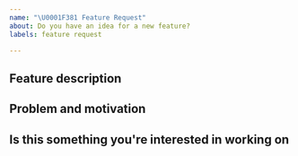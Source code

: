 ```yaml
---
name: "\U0001F381 Feature Request"
about: Do you have an idea for a new feature?
labels: feature request

---
```

<!--
Thanks for requesting a feature 🙌 ❤️

Before opening a new issue, please make sure that we do not have any duplicates already open. You can ensure this by searching the issue list for this repository. If there is a duplicate, please close your issue and add a comment to the existing issue instead.

To browse existing issues by category, please see these overview issues: https://github.com/corona-warn-app/cwa-wishlist/issues/337
-->

## Feature description

<!---
Provide a detailed description of the feature or improvement you are proposing. What specific solution would you like? What is the expected behaviour?

Add any other context, screenshots, or code snippets about the feature request here as well.
-->

## Problem and motivation
<!---
Why is this change important to you? What is the problem this feature would solve? How would you use it? How can it benefit other users?
-->

## Is this something you're interested in working on

<!--- Yes or No -->
